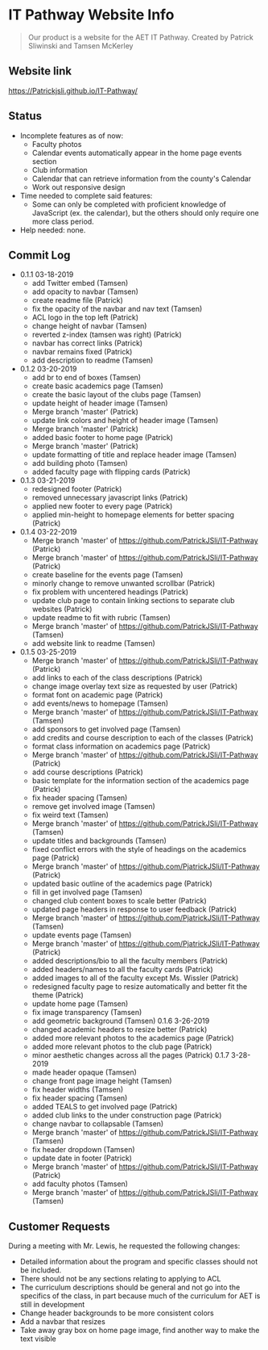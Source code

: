 # IT Pathway Website Info
> Our product is a website for the AET IT Pathway. Created by Patrick Sliwinski and Tamsen McKerley

## Website link
https://Patrickjsli.github.io/IT-Pathway/

## Status
* Incomplete features as of now:
    * Faculty photos
    * Calendar events automatically appear in the home page events section
    * Club information
    * Calendar that can retrieve information from the county's Calendar
    * Work out responsive design
* Time needed to complete said features:
    * Some can only be completed with proficient knowledge of JavaScript (ex. the calendar), but the others should only require one more class period.
* Help needed: none.

## Commit Log

* 0.1.1 03-18-2019
    * add Twitter embed (Tamsen)
    * add opacity to navbar (Tamsen)
    * create readme file (Patrick)
    * fix the opacity of the navbar and nav text (Tamsen)
    * ACL logo in the top left (Patrick)
    * change height of navbar (Tamsen)
    * reverted z-index (tamsen was right) (Patrick)
    * navbar has correct links (Patrick)
    * navbar remains fixed (Patrick)
    * add description to readme (Tamsen)
* 0.1.2 03-20-2019
    * add br to end of boxes (Tamsen)  
    * create basic academics page (Tamsen)
    * create the basic layout of the clubs page (Tamsen)
    * update height of header image (Tamsen)    
    * Merge branch 'master' (Patrick)
    * update link colors and height of header image (Tamsen)
    * Merge branch 'master' (Patrick)
    * added basic footer to home page (Patrick)
    * Merge branch 'master' (Patrick)
    * update formatting of title and replace header image (Tamsen)    
    * add building photo (Tamsen)
    * added faculty page with flipping cards (Patrick)
* 0.1.3 03-21-2019
    * redesigned footer (Patrick)
    * removed unnecessary javascript links (Patrick)
    * applied new footer to every page (Patrick)
    * applied min-height to homepage elements for better spacing (Patrick)
* 0.1.4 03-22-2019
    *  Merge branch 'master' of https://github.com/PatrickJSli/IT-Pathway (Patrick)
    *  Merge branch 'master' of https://github.com/PatrickJSli/IT-Pathway (Patrick)
    *  create baseline for the events page (Tamsen)
    *  minorly change to remove unwanted scrollbar (Patrick)
    *  fix problem with uncentered headings (Patrick)
    *  update club page to contain linking sections to separate club websites (Patrick)
    *  update readme to fit with rubric (Tamsen)
    *  Merge branch 'master' of https://github.com/PatrickJSli/IT-Pathway (Tamsen)
    *  add website link to readme (Tamsen)
* 0.1.5 03-25-2019
    *  Merge branch 'master' of https://github.com/PatrickJSli/IT-Pathway (Patrick)
    *  add links to each of the class descriptions (Patrick)
    *  change image overlay text size as requested by user (Patrick)
    *  format font on academic page (Patrick)
    *  add events/news to homepage (Tamsen)
    *  Merge branch 'master' of https://github.com/PatrickJSli/IT-Pathway (Tamsen)
    *  add sponsors to get involved page (Tamsen)
    *  add credits and course description to each of the classes (Patrick)
    *  format class information on academics page (Patrick)
    *  Merge branch 'master' of https://github.com/PatrickJSli/IT-Pathway (Patrick)
    *  add course descriptions (Patrick)
    *  basic template for the information section of the academics page (Patrick)
    *  fix header spacing (Tamsen)
    *  remove get involved image (Tamsen)
    *  fix weird text (Tamsen)
    *  Merge branch 'master' of https://github.com/PatrickJSli/IT-Pathway (Tamsen)
    *  update titles and backgrounds (Tamsen)
    *  fixed conflict errors with the style of headings on the academics page (Patrick)
    *  Merge branch 'master' of https://github.com/PjatrickJSli/IT-Pathway (Patrick)
    *  updated basic outline of the academics page (Patrick)
    *  fill in get involved page (Tamsen)
    *  changed club content boxes to scale better (Patrick)
    *  updated page headers in response to user feedback (Patrick)
    *  Merge branch 'master' of https://github.com/PjatrickJSli/IT-Pathway (Tamsen)
    *  update events page (Tamsen)
    *  Merge branch 'master' of https://github.com/PjatrickJSli/IT-Pathway (Patrick)
    *  added descriptions/bio to all the faculty members (Patrick)
    *  added headers/names to all the faculty cards (Patrick)
    *  added images to all of the faculty except Ms. Wissler (Patrick)
    *  redesigned faculty page to resize automatically and better fit the theme (Patrick)
    *  update home page (Tamsen)
    *  fix image transparency (Tamsen)
    *  add geometric background (Tamsen)
0.1.6 3-26-2019
    *  changed academic headers to resize better (Patrick)
    *  added more relevant photos to the academics page (Patrick)
    *  added more relevant photos to the club page (Patrick)
    *  minor aesthetic changes across all the pages (Patrick)
0.1.7 3-28-2019
    *  made header opaque (Tamsen)
    *  change front page image height (Tamsen)
    *  fix header widths (Tamsen)
    *  fix header spacing (Tamsen)
    *  added TEALS to get involved page (Patrick)
    *  added club links to the under construction page (Patrick)
    *  change navbar to collapsable (Tamsen)
    *  Merge branch 'master' of https://github.com/PatrickJSli/IT-Pathway (Tamsen)
    *  fix header dropdown (Tamsen)
    *  update date in footer (Patrick)
    *  Merge branch 'master' of https://github.com/PatrickJSli/IT-Pathway (Patrick)
    *  add faculty photos (Tamsen)
    *  Merge branch 'master' of https://github.com/PatrickJSli/IT-Pathway (Tamsen)


## Customer Requests
During a meeting with Mr. Lewis, he requested the following changes:
* Detailed information about the program and specific classes should not be included.
* There should not be any sections relating to applying to ACL
* The curriculum descriptions should be general and not go into the specifics of the class, in part because much of the curriculum for AET is still in development
* Change header backgrounds to be more consistent colors
* Add a navbar that resizes
* Take away gray box on home page image, find another way to make the text visible
